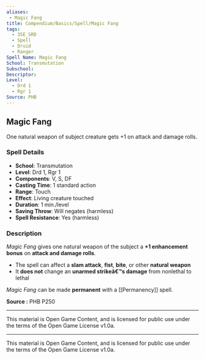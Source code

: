 ```yaml
---
aliases:
 - Magic Fang
title: Compendium/Basics/Spell/Magic Fang
tags:  
  - 35E_SRD  
  - Spell  
  - Druid  
  - Ranger  
Spell Name: Magic Fang
School: Transmutation
Subschool: 
Descriptor: 
Level:  
  - Drd 1  
  - Rgr 1  
Source: PHB
---
```


## Magic Fang

One natural weapon of subject creature gets +1 on attack and damage rolls.

### Spell Details

- **School**: Transmutation  
- **Level**: Drd 1, Rgr 1  
- **Components**: V, S, DF  
- **Casting Time**: 1 standard action  
- **Range**: Touch  
- **Effect**: Living creature touched  
- **Duration**: 1 min./level  
- **Saving Throw**: Will negates (harmless)  
- **Spell Resistance**: Yes (harmless)  

### Description

*Magic Fang* gives one natural weapon of the subject a **+1 enhancement bonus** on **attack and damage rolls**.  
- The spell can affect a **slam attack**, **fist**, **bite**, or other **natural weapon**  
- It **does not** change an **unarmed strikeâ€™s damage** from nonlethal to lethal  

*Magic Fang* can be made **permanent** with a [[Permanency]] spell.



**Source :** PHB P250

---

This material is Open Game Content, and is licensed for public use under  
the terms of the Open Game License v1.0a.

---

This material is Open Game Content, and is licensed for public use under the terms of the Open Game License v1.0a.

